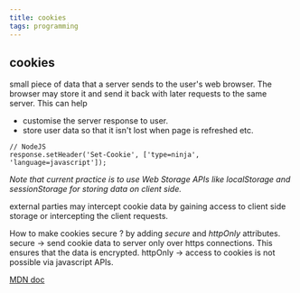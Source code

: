 ```yaml
---
title: cookies
tags: programming
---
```

## cookies
  small piece of data that a server sends to the user's web browser. The browser may store it and send it back with later requests to the same server. This can help
- customise the server response to user.
- store user data so that it isn't lost when page is refreshed etc.

```
// NodeJS
response.setHeader('Set-Cookie', ['type=ninja', 'language=javascript']);
```

*Note that current practice is to use Web Storage APIs like localStorage and sessionStorage for storing data on client side.*

external parties may intercept cookie data by gaining access to client side storage or intercepting the client requests.

How to make cookies secure ? by adding *secure* and *httpOnly* attributes.
secure -> send cookie data to server only over https connections. This ensures that  the data is encrypted.
httpOnly -> access to cookies is not possible via javascript APIs.


[MDN doc](https://developer.mozilla.org/en-US/docs/Web/HTTP/Cookies)
